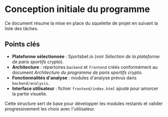 # Conception initiale du programme

Ce document résume la mise en place du squelette de projet en suivant la liste des tâches.

## Points clés
- **Plateforme sélectionnée** : Sportsbet.io (voir *Sélection de la plateforme de paris sportifs crypto*).
- **Architecture** : répertoires `backend` et `frontend` créés conformément au document *Architecture du programme de paris sportifs crypto*.
- **Fonctionnalités d'analyse** : modules d'analyse prévus dans `backend/analysis`.
- **Interface utilisateur** : fichier `frontend/index.html` ajouté pour amorcer la partie visuelle.

Cette structure sert de base pour développer les modules restants et valider progressivement les choix avec l'utilisateur.
